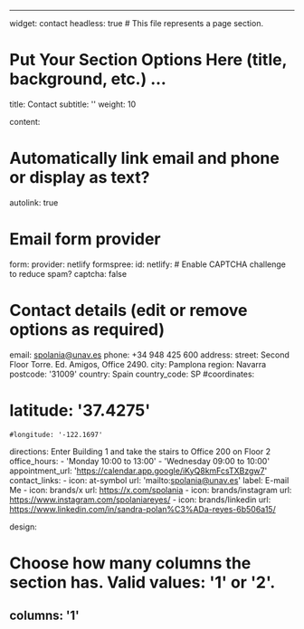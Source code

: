 ---

widget: contact
headless: true  # This file represents a page section.

# Put Your Section Options Here (title, background, etc.) ...
title: Contact
subtitle: ''
weight: 10

content:
  # Automatically link email and phone or display as text?
  autolink: true

  # Email form provider
  form:
    provider: netlify
    formspree:
      id:
    netlify:
      # Enable CAPTCHA challenge to reduce spam?
      captcha: false

  # Contact details (edit or remove options as required)
  email: spolania@unav.es
  phone: +34 948 425 600
  address:
    street: Second Floor Torre. Ed. Amigos, Office 2490. 
    city: Pamplona
    region: Navarra
    postcode: '31009'
    country: Spain
    country_code: SP
  #coordinates:
   # latitude: '37.4275'
    #longitude: '-122.1697'
  directions: Enter Building 1 and take the stairs to Office 200 on Floor 2
  office_hours:
    - 'Monday 10:00 to 13:00'
    - 'Wednesday 09:00 to 10:00'
  appointment_url: 'https://calendar.app.google/iKyQ8kmFcsTXBzgw7'
  contact_links:
    - icon: at-symbol
      url: 'mailto:spolania@unav.es'
      label: E-mail Me
    - icon: brands/x
      url: https://x.com/spolania
    - icon: brands/instagram
      url: https://www.instagram.com/spolaniareyes/
    - icon: brands/linkedin
      url: https://www.linkedin.com/in/sandra-polan%C3%ADa-reyes-6b506a15/

design:
  # Choose how many columns the section has. Valid values: '1' or '2'.
  columns: '1'
---